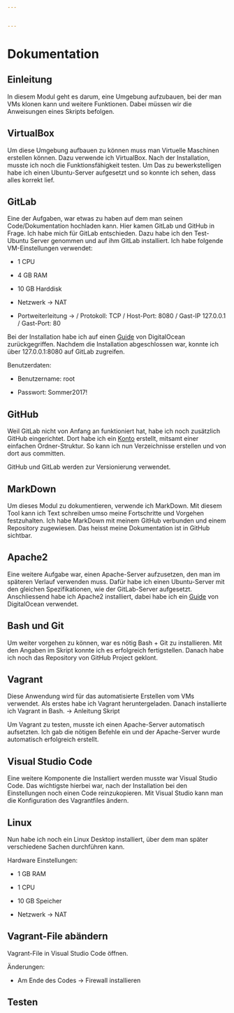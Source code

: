 ```yaml
---


---
```


<h1 id="dokumentation">Dokumentation</h1>
<h2 id="einleitung">Einleitung</h2>
<p>In diesem Modul geht es darum, eine Umgebung aufzubauen, bei der man VMs klonen kann und weitere Funktionen. Dabei müssen wir die Anweisungen eines Skripts befolgen.</p>
<h2 id="virtualbox">VirtualBox</h2>
<p>Um diese Umgebung aufbauen zu können muss man Virtuelle Maschinen erstellen können. Dazu verwende ich VirtualBox. Nach der Installation, musste ich noch die Funktionsfähigkeit testen. Um Das zu bewerkstelligen habe ich einen Ubuntu-Server aufgesetzt und so konnte ich sehen, dass alles korrekt lief.</p>
<h2 id="gitlab">GitLab</h2>
<p>Eine der Aufgaben, war etwas zu haben auf dem man seinen Code/Dokumentation hochladen kann. Hier kamen GitLab und GitHub in Frage. Ich habe mich für GitLab entschieden. Dazu habe ich den Test-Ubuntu Server genommen und auf ihm GitLab installiert. Ich habe folgende VM-Einstellungen verwendet:</p>
<ul>
<li>
<p>1 CPU</p>
</li>
<li>
<p>4 GB RAM</p>
</li>
<li>
<p>10 GB Harddisk</p>
</li>
<li>
<p>Netzwerk -&gt; NAT</p>
</li>
<li>
<p>Portweiterleitung -&gt; / Protokoll: TCP / Host-Port: 8080 / Gast-IP 127.0.0.1 / Gast-Port: 80</p>
</li>
</ul>
<p>Bei der Installation habe ich auf einen <a href="https://www.digitalocean.com/community/tutorials/how-to-install-and-configure-gitlab-on-ubuntu-16-04">Guide</a> von DigitalOcean zurückgegriffen. Nachdem die Installation abgeschlossen war, konnte ich über 127.0.0.1:8080 auf GitLab zugreifen.</p>
<p>Benutzerdaten:</p>
<ul>
<li>
<p>Benutzername: root</p>
</li>
<li>
<p>Passwort: Sommer2017!</p>
</li>
</ul>
<h2 id="github">GitHub</h2>
<p>Weil GitLab nicht von Anfang an funktioniert hat, habe ich noch zusätzlich GitHub eingerichtet. Dort habe ich ein <a href="https://github.com/DennisWeibel">Konto</a> erstellt, mitsamt einer einfachen Ordner-Struktur. So kann ich nun Verzeichnisse erstellen und von dort aus committen.</p>
<p>GitHub und GitLab werden zur Versionierung verwendet.</p>
<h2 id="markdown">MarkDown</h2>
<p>Um dieses Modul zu dokumentieren, verwende ich MarkDown. Mit diesem Tool kann ich Text schreiben umso meine Fortschritte und Vorgehen festzuhalten. Ich habe MarkDown mit meinem GitHub verbunden und einem Repository zugewiesen. Das heisst meine Dokumentation ist in GitHub sichtbar.</p>
<h2 id="apache2">Apache2</h2>
<p>Eine weitere Aufgabe war, einen Apache-Server aufzusetzen, den man im späteren Verlauf verwenden muss. Dafür habe ich einen Ubuntu-Server mit den gleichen Spezifikationen, wie der GitLab-Server aufgesetzt. Anschliessend habe ich Apache2 installiert, dabei habe ich ein <a href="https://www.digitalocean.com/community/tutorials/how-to-install-the-apache-web-server-on-ubuntu-16-04">Guide</a> von DigitalOcean verwendet.</p>
<h2 id="bash-und-git">Bash und Git</h2>
<p>Um weiter vorgehen zu können, war es nötig Bash + Git zu installieren. Mit den Angaben im Skript konnte ich es erfolgreich fertigstellen. Danach habe ich noch das Repository von GitHub Project geklont.</p>
<h2 id="vagrant">Vagrant</h2>
<p>Diese Anwendung wird für das automatisierte Erstellen vom VMs verwendet. Als erstes habe ich Vagrant heruntergeladen. Danach installierte ich Vagrant in Bash. -&gt; Anleitung Skript</p>
<p>Um Vagrant zu testen, musste ich einen Apache-Server automatisch aufsetzten. Ich gab die nötigen Befehle ein und der Apache-Server wurde automatisch erfolgreich erstellt.</p>
<h2 id="visual-studio-code">Visual Studio Code</h2>
<p>Eine weitere Komponente die Installiert werden musste war Visual Studio Code. Das wichtigste hierbei war, nach der Installation bei den Einstellungen noch einen Code reinzukopieren. Mit Visual Studio kann man die Konfiguration des Vagrantfiles ändern.</p>
<h2 id="linux">Linux</h2>
<p>Nun habe ich noch ein Linux Desktop installiert, über dem man später verschiedene Sachen durchführen kann.</p>
<p>Hardware Einstellungen:</p>
<ul>
<li>
<p>1 GB RAM</p>
</li>
<li>
<p>1 CPU</p>
</li>
<li>
<p>10 GB Speicher</p>
</li>
<li>
<p>Netzwerk -&gt; NAT</p>
</li>
</ul>
<h2 id="vagrant-file-abändern">Vagrant-File abändern</h2>
<p>Vagrant-File in Visual Studio Code öffnen.</p>
<p>Änderungen:</p>
<ul>
<li>Am Ende des Codes -&gt; Firewall installieren</li>
</ul>
<h2 id="testen">Testen</h2>

